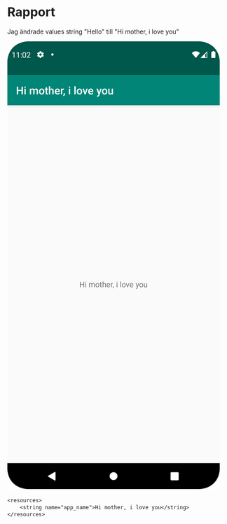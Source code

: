
# Rapport



Jag ändrade values string "Hello" till "Hi mother, i love you"




![](Screenshot_20230329_110220.png)

```
<resources>
    <string name="app_name">Hi mother, i love you</string>
</resources>
```









